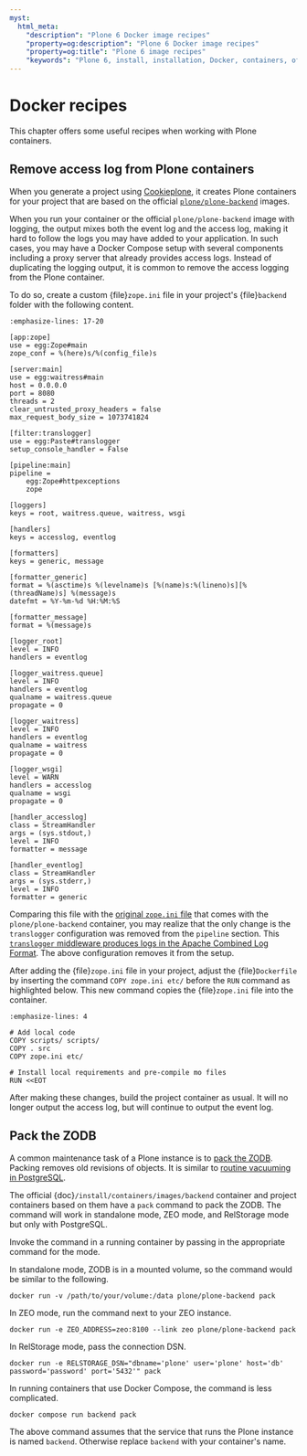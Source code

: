 ```yaml
---
myst:
  html_meta:
    "description": "Plone 6 Docker image recipes"
    "property=og:description": "Plone 6 Docker image recipes"
    "property=og:title": "Plone 6 image recipes"
    "keywords": "Plone 6, install, installation, Docker, containers, official images"
---
```


# Docker recipes

This chapter offers some useful recipes when working with Plone containers.


## Remove access log from Plone containers

When you generate a project using [Cookieplone](https://github.com/plone/cookieplone), it creates Plone containers for your project that are based on the official [`plone/plone-backend`](https://github.com/plone/plone-backend) images.

When you run your container or the official `plone/plone-backend` image with logging, the output mixes both the event log and the access log, making it hard to follow the logs you may have added to your application.
In such cases, you may have a Docker Compose setup with several components including a proxy server that already provides access logs.
Instead of duplicating the logging output, it is common to remove the access logging from the Plone container.

To do so, create a custom {file}`zope.ini` file in your project's {file}`backend` folder with the following content.

```{code-block} ini
:emphasize-lines: 17-20

[app:zope]
use = egg:Zope#main
zope_conf = %(here)s/%(config_file)s

[server:main]
use = egg:waitress#main
host = 0.0.0.0
port = 8080
threads = 2
clear_untrusted_proxy_headers = false
max_request_body_size = 1073741824

[filter:translogger]
use = egg:Paste#translogger
setup_console_handler = False

[pipeline:main]
pipeline =
    egg:Zope#httpexceptions
    zope

[loggers]
keys = root, waitress.queue, waitress, wsgi

[handlers]
keys = accesslog, eventlog

[formatters]
keys = generic, message

[formatter_generic]
format = %(asctime)s %(levelname)s [%(name)s:%(lineno)s][%(threadName)s] %(message)s
datefmt = %Y-%m-%d %H:%M:%S

[formatter_message]
format = %(message)s

[logger_root]
level = INFO
handlers = eventlog

[logger_waitress.queue]
level = INFO
handlers = eventlog
qualname = waitress.queue
propagate = 0

[logger_waitress]
level = INFO
handlers = eventlog
qualname = waitress
propagate = 0

[logger_wsgi]
level = WARN
handlers = accesslog
qualname = wsgi
propagate = 0

[handler_accesslog]
class = StreamHandler
args = (sys.stdout,)
level = INFO
formatter = message

[handler_eventlog]
class = StreamHandler
args = (sys.stderr,)
level = INFO
formatter = generic
```

Comparing this file with the [original `zope.ini` file](https://github.com/plone/plone-backend/blob/6.1.x/skeleton/etc/zope.ini) that comes with the `plone/plone-backend` container, you may realize that the only change is the `translogger` configuration was removed from the `pipeline` section.
This [`translogger` middleware produces logs in the Apache Combined Log Format](https://docs.pylonsproject.org/projects/waitress/en/latest/logging.html).
The above configuration removes it from the setup.

After adding the {file}`zope.ini` file in your project, adjust the {file}`Dockerfile` by inserting the command `COPY zope.ini etc/` before the `RUN` command as highlighted below.
This new command copies the {file}`zope.ini` file into the container.

```{code-block} dockerfile
:emphasize-lines: 4

# Add local code
COPY scripts/ scripts/
COPY . src
COPY zope.ini etc/

# Install local requirements and pre-compile mo files
RUN <<EOT
```

After making these changes, build the project container as usual.
It will no longer output the access log, but will continue to output the event log.


## Pack the ZODB

A common maintenance task of a Plone instance is to [pack the ZODB](https://zodb.org/en/stable/reference/zodb.html#ZODB.DB.pack).
Packing removes old revisions of objects.
It is similar to [routine vacuuming in PostgreSQL](https://www.postgresql.org/docs/8.3/routine-vacuuming.html).

The official {doc}`/install/containers/images/backend` container and project containers based on them have a `pack` command to pack the ZODB.
The command will work in standalone mode, ZEO mode, and RelStorage mode but only with PostgreSQL.

Invoke the command in a running container by passing in the appropriate command for the mode.

In standalone mode, ZODB is in a mounted volume, so the command would be similar to the following.

```shell
docker run -v /path/to/your/volume:/data plone/plone-backend pack
```

In ZEO mode, run the command next to your ZEO instance.

```shell
docker run -e ZEO_ADDRESS=zeo:8100 --link zeo plone/plone-backend pack
```

In RelStorage mode, pass the connection DSN.

```shell
docker run -e RELSTORAGE_DSN="dbname='plone' user='plone' host='db' password='password' port='5432'" pack
```

In running containers that use Docker Compose, the command is less complicated.

```shell
docker compose run backend pack
```

The above command assumes that the service that runs the Plone instance is named `backend`.
Otherwise replace `backend` with your container's name.

